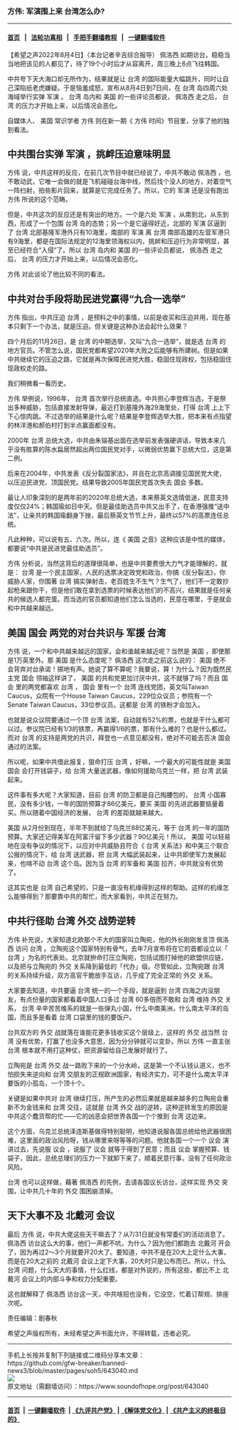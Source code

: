 ### 方伟: 军演围上来 台湾怎么办?
------------------------

#### [首页](https://github.com/gfw-breaker/banned-news3/blob/master/README.md) &nbsp;&nbsp;|&nbsp;&nbsp; [法轮功真相](https://github.com/begood0513/basic/blob/master/README.md)  &nbsp;&nbsp;|&nbsp;&nbsp; [手把手翻墙教程](https://github.com/gfw-breaker/guides/wiki)  &nbsp;&nbsp;|&nbsp;&nbsp; [一键翻墙软件](https://github.com/gfw-breaker/nogfw/blob/master/README.md)  



<div><div class="Content__Wrapper sc-1bvya0-0 grZQxZ">
 <p class="meta-top">
  <span class="meta">
   【希望之声2022年8月4日】（本台记者辛吉综合报导）
  </span>
  <ok href="/term/2877">
   佩洛西
  </ok>
  如期访台，稳稳当当地把该见的人都见了，待了19个小时后才从容离开，周三晚上6点飞往韩国。
 </p>
 <p>
  中共夸下天大海口却无所作为，结果就是让
  <ok href="/term/1821">
   台湾
  </ok>
  的国际能量大幅跳升，同时让自己深陷纸老虎嫌疑。于是恼羞成怒，宣布从8月4日到7日间，在
  <ok href="/term/1821">
   台湾
  </ok>
  岛四周六处海域举行实弹
  <ok href="/term/11645">
   军演
  </ok>
  。
  <ok href="/term/1821">
   台湾
  </ok>
  岛内和
  <ok href="/term/1045">
   美国
  </ok>
  的一些评论员都说，
  <ok href="/term/2877">
   佩洛西
  </ok>
  走之后，
  <ok href="/term/1821">
   台湾
  </ok>
  的压力才开始上来，以后情况会恶化。
 </p>
 <p>
  自媒体人、
  <ok href="/term/1045">
   美国
  </ok>
  常识学者
  <ok href="/term/13885">
   方伟
  </ok>
  则在新一期《
  <ok href="/term/13885">
   方伟
  </ok>
  时间》节目里，分享了他的独到看法。
 </p>
 <h2>
  中共围台实弹
  <ok href="/term/11645">
   军演
  </ok>
  ，挑衅压迫意味明显
 </h2>
 <p>
  <ok href="/term/13885">
   方伟
  </ok>
  说，中共这样的反应，在前几次节目中就已经说了，中共不敢动
  <ok href="/term/2877">
   佩洛西
  </ok>
  ，也不敢动武，它唯一会做的就是飞机碰碰台海中线，然后找个没人的地方，对着空气一阵扫射，拍些影片回来，就算是它完成任务了。所以，它的
  <ok href="/term/11645">
   军演
  </ok>
  还是没有跑出
  <ok href="/term/13885">
   方伟
  </ok>
  所说的这个范畴。
 </p>
 <p>
  但是，中共这次的反应还是有突出的地方。一个是六处
  <ok href="/term/11645">
   军演
  </ok>
  ，从南到北，从东到西，形成了一个包围
  <ok href="/term/1821">
   台湾
  </ok>
  岛的态势；另一个是它逼得好近，北部的
  <ok href="/term/11645">
   军演
  </ok>
  区逼到了
  <ok href="/term/1821">
   台湾
  </ok>
  北部基隆军港外只有10海里，南部的
  <ok href="/term/11645">
   军演
  </ok>
  离
  <ok href="/term/1821">
   台湾
  </ok>
  南部高雄的左营军港只有9海里，都是在国际法规定的12海里领海权以内，挑衅和压迫行为非常明显，甚至已经符合“入侵”了。所以
  <ok href="/term/1821">
   台湾
  </ok>
  岛内和
  <ok href="/term/1045">
   美国
  </ok>
  的一些评论员都说，
  <ok href="/term/2877">
   佩洛西
  </ok>
  走之后，
  <ok href="/term/1821">
   台湾
  </ok>
  的压力才开始上来，以后情况会恶化。
 </p>
 <p>
  <ok href="/term/13885">
   方伟
  </ok>
  对此谈论了他比较不同的看法。
 </p>
 <h2>
  中共对台手段将助民进党赢得“九合一选举”
 </h2>
 <p>
  <ok href="/term/13885">
   方伟
  </ok>
  指出，中共压迫
  <ok href="/term/1821">
   台湾
  </ok>
  ，是预料之中的事情，以前是收买和压迫并用，现在基本只剩下一个办法，就是压迫。但关键是这种办法会起什么效果？
 </p>
 <p>
  四个月后的11月26日，是
  <ok href="/term/1821">
   台湾
  </ok>
  的中期选举，又叫“九合一选举”，就是选
  <ok href="/term/1821">
   台湾
  </ok>
  的地方官员。不管怎么说，国民党都希望2020年大败之后能够有所建树。但是如果中共继续它的压迫之路，它就是再次保障民进党大胜，稳固住现政权，包括稳固住现政权走的路。
 </p>
 <p>
  我们稍微看一看历史。
 </p>
 <p>
  <ok href="/term/13885">
   方伟
  </ok>
  举例说，1996年，
  <ok href="/term/1821">
   台湾
  </ok>
  首次举行总统直选。中共担心李登辉当选，于是祭出多种威胁，包括直接发射导弹，最近打到基隆外海29海里处，打得
  <ok href="/term/1821">
   台湾
  </ok>
  上上下下心惊肉跳。不过选举的结果是什么呢？结果是李登辉选举大胜，把本来有点指望的林洋港和郝伯村打到半点赢面都没有。
 </p>
 <p>
  2000年
  <ok href="/term/1821">
   台湾
  </ok>
  总统大选，中共由朱镕基出面在选举前发表强硬讲话，导致本来几乎没有胜算的陈水扁居然超出两位国民党对手，以微弱优势赢下总统大位，这是第二例。
 </p>
 <p>
  后来在2004年，中共发表《反分裂国家法》，并且在北京高调接见国民党大佬，以压迫民进党、顶国民党。结果导致2005年国民党首次失去
  <ok href="/term/2784">
   国会
  </ok>
  多数。
 </p>
 <p>
  最让人印象深刻的是两年前的2020年总统大选，本来蔡英文选情低迷，民意支持度仅仅24%；韩国瑜如日中天。但是最佳助选员中共又出手了，在香港强推“送中法”，让亲共的韩国瑜翻身下挫，最后蔡英文节节上升，最终以57%的高票连任总统。
 </p>
 <p>
  凡此种种，可以说有五、六次。所以，连《
  <ok href="/term/1045">
   美国
  </ok>
  之音》这种应该是中性的媒体，都要说“中共是民进党最佳助选员”。
 </p>
 <p>
  <ok href="/term/13885">
   方伟
  </ok>
  分析说，当然这背后的道理很简单，也是中共要费很大力气才能理解的，就是：
  <ok href="/term/1821">
   台湾
  </ok>
  是一个民主国家，人民的选票决定政党和政治，你搞《反分裂法》，你威胁人家，你围著
  <ok href="/term/1821">
   台湾
  </ok>
  搞实弹射击，老百姓生不生气？生气了，他们不一定敢抄起枪来跟你干，但是他们敢在拿到选票的时候表达他们的不高兴，结果就是任何亲共的候选人都完蛋。而当选的官员都知道他们怎么当选的，民意在哪里，于是就会和中共越来越远。
 </p>
 <h2>
  <ok href="/term/1045">
   美国
  </ok>
  <ok href="/term/2784">
   国会
  </ok>
  两党的对台共识与
  <ok href="/term/686014">
   军援
  </ok>
  <ok href="/term/1821">
   台湾
  </ok>
 </h2>
 <p>
  <ok href="/term/13885">
   方伟
  </ok>
  说，一个和中共越来越远的国家，会和谁越来越近呢？当然是
  <ok href="/term/1045">
   美国
  </ok>
  ，即使那是1万英里外。那
  <ok href="/term/1045">
   美国
  </ok>
  是什么态度呢？
  <ok href="/term/2877">
   佩洛西
  </ok>
  这次走之前这么说的：
  <ok href="/term/1045">
   美国
  </ok>
  绝不会背弃对台承诺！掷地有声。她说了算不算呢？我要说，算！为什么？因为既然民主党
  <ok href="/term/2784">
   国会
  </ok>
  领袖这样讲了，
  <ok href="/term/1045">
   美国
  </ok>
  的共和党更加讨厌中共，这不就够了吗？而且
  <ok href="/term/2784">
   国会
  </ok>
  里的两党都喜欢
  <ok href="/term/1821">
   台湾
  </ok>
  ，
  <ok href="/term/2784">
   国会
  </ok>
  里有一个
  <ok href="/term/1821">
   台湾
  </ok>
  连线党团，英文叫Taiwan Caucus，众院有一个House Taiwan Caucus，229位众议员；参院有一个Senate Taiwan Caucus，33位参议员。这都是
  <ok href="/term/1821">
   台湾
  </ok>
  的铁粉才会加入。
 </p>
 <p>
  也就是说众议院要通过一个顶
  <ok href="/term/1821">
   台湾
  </ok>
  法案，自动就有52%的票，也就是干什么都可以过。参议院已经有1/3的铁票，再赢得1/6的票，那有什么难的？也是什么都过。而对
  <ok href="/term/1821">
   台湾
  </ok>
  的支持是两党的共识，拜登也一点意见都没有，绝对不可能去否决
  <ok href="/term/2784">
   国会
  </ok>
  通过的法案。
 </p>
 <p>
  所以呢，如果中共借此报复，狠命打压
  <ok href="/term/1821">
   台湾
  </ok>
  ，好嘛，一个最大的可能性就是
  <ok href="/term/1045">
   美国
  </ok>
  <ok href="/term/2784">
   国会
  </ok>
  会打开钱袋子，给
  <ok href="/term/1821">
   台湾
  </ok>
  大量送武器，像如何援助乌克兰一样，把
  <ok href="/term/1821">
   台湾
  </ok>
  武装起来。
 </p>
 <p>
  这件事有多大呢？大家知道，目前
  <ok href="/term/1821">
   台湾
  </ok>
  的防卫都是自己掏腰包的，
  <ok href="/term/1821">
   台湾
  </ok>
  小国寡民，没有多少钱，一年的国防预算才86亿美元，要买
  <ok href="/term/1045">
   美国
  </ok>
  的先进武器要掂量着买。所以随着中国经济的发展，
  <ok href="/term/1821">
   台湾
  </ok>
  的差距就越来越大。
 </p>
 <p>
  <ok href="/term/1045">
   美国
  </ok>
  从2月份到现在，半年不到就给了乌克兰88亿美元，等于
  <ok href="/term/1821">
   台湾
  </ok>
  的一年的国防预算。大家还记得美军在阿富汗留下多少武器？90亿美元！所以，
  <ok href="/term/1045">
   美国
  </ok>
  可以轻易地在没有争议的情况下，以应对中共威胁且符合《
  <ok href="/term/1821">
   台湾
  </ok>
  关系法》和中美三个联合公报的情况下，给
  <ok href="/term/1821">
   台湾
  </ok>
  送武器，把
  <ok href="/term/1821">
   台湾
  </ok>
  大幅武装起来，让中共即使军力发展起来，也啃不动
  <ok href="/term/1821">
   台湾
  </ok>
  这个岛。因为当
  <ok href="/term/1821">
   台湾
  </ok>
  的军备和
  <ok href="/term/1045">
   美国
  </ok>
  拉齐，中共就没有优势了。
 </p>
 <p>
  这其实也是
  <ok href="/term/1821">
   台湾
  </ok>
  自己希望的，只是一直没有机缘得到这样的帮助。这样的机缘怎么能够得到？那要靠中共的帮忙，而大家看到，中共正在努力。
 </p>
 <h2>
  中共行径助
  <ok href="/term/1821">
   台湾
  </ok>
  <ok href="/term/7814">
   外交
  </ok>
  战势逆转
 </h2>
 <p>
  <ok href="/term/13885">
   方伟
  </ok>
  补充说，大家知道北欧那个不大的国家叫立陶宛，他的外长刚刚发言顶
  <ok href="/term/2877">
   佩洛西
  </ok>
  访问
  <ok href="/term/1821">
   台湾
  </ok>
  。立陶宛这个国家特别有骨气，去年7月宣布将在它的首都设立以「
  <ok href="/term/1821">
   台湾
  </ok>
  」为名的代表处。北京就拚命打压立陶宛，包括试图打掉他的欧盟供应链，以及把与立陶宛的
  <ok href="/term/7814">
   外交
  </ok>
  关系降到最低的「代办」级。尽管如此，立陶宛跟
  <ok href="/term/1821">
   台湾
  </ok>
  的关系持续升级，双方高官干脆放手互访，几乎成了完全正常的
  <ok href="/term/7814">
   外交
  </ok>
  关系。
 </p>
 <p>
  大家要去知道，中共要逼
  <ok href="/term/1821">
   台湾
  </ok>
  统一的一个手段，就是逼到
  <ok href="/term/1821">
   台湾
  </ok>
  四海之内没朋友，有点份量的国家都看着中国人口多过
  <ok href="/term/1821">
   台湾
  </ok>
  60多倍而不敢和
  <ok href="/term/1821">
   台湾
  </ok>
  维持
  <ok href="/term/7814">
   外交
  </ok>
  关系，
  <ok href="/term/1821">
   台湾
  </ok>
  辛辛苦苦维系的就是一些弹丸小国，什么中南美洲，什么南太平洋的岛国，而且多是看着
  <ok href="/term/1821">
   台湾
  </ok>
  口袋里的钱的要饭户。
 </p>
 <p>
  台共双方的
  <ok href="/term/7814">
   外交
  </ok>
  战就落在谁能花更多钱收买这个层级上，这样的
  <ok href="/term/7814">
   外交
  </ok>
  战当然
  <ok href="/term/1821">
   台湾
  </ok>
  没有优势，打赢了也没多大意思，因为分分钟就可以变卦。所以
  <ok href="/term/13885">
   方伟
  </ok>
  一直主张
  <ok href="/term/1821">
   台湾
  </ok>
  根本就不用打这种仗，把资源留给自己发展好就行了。
 </p>
 <p>
  立陶宛是
  <ok href="/term/1821">
   台湾
  </ok>
  <ok href="/term/7814">
   外交
  </ok>
  战一路败下来的一个分水岭，这是第一个不认钱认道义，也不怕损失来逆向和
  <ok href="/term/1821">
   台湾
  </ok>
  交朋友的正规欧洲国家，有经济实力，可不是什么南太平洋要饭的小孤岛，一个顶十个。
 </p>
 <p>
  关键是如果中共对
  <ok href="/term/1821">
   台湾
  </ok>
  继续打压，所产生的必然后果就是越来越多的立陶宛会重新不为金钱来和
  <ok href="/term/1821">
   台湾
  </ok>
  交往，这就是
  <ok href="/term/1821">
   台湾
  </ok>
  <ok href="/term/7814">
   外交
  </ok>
  战的逆转，这种逆转发生的原因是中共这个蠢货帮的忙——它的凶恶会把世界各国一个个推到
  <ok href="/term/1821">
   台湾
  </ok>
  这边来。
 </p>
 <p>
  这个方面，乌克兰总统泽连斯基做得特别聪明，他知道说服各国总统给他武器很困难，这里面的政治风险呀，钱从哪里来呀等等的问题。他就各国一个一个
  <ok href="/term/20324">
   议会
  </ok>
  演讲过去，先说服
  <ok href="/term/20324">
   议会
  </ok>
  ，说服了
  <ok href="/term/20324">
   议会
  </ok>
  就等于得到了民意；而且
  <ok href="/term/20324">
   议会
  </ok>
  掌握预算、钱袋子，因此，总统总理们的压力一下就卸下来了，顺着民意行事，没有了任何政治风险。
 </p>
 <p>
  <ok href="/term/1821">
   台湾
  </ok>
  也可以这样做，藉著
  <ok href="/term/2877">
   佩洛西
  </ok>
  的先例，去请各国议长访台，这样实现
  <ok href="/term/7814">
   外交
  </ok>
  突围，让中共几十年的
  <ok href="/term/7814">
   外交
  </ok>
  围困崩溃掉。
 </p>
 <h2>
  天下大事不及
  <ok href="/term/1066">
   北戴河
  </ok>
  会议
 </h2>
 <p>
  最后
  <ok href="/term/13885">
   方伟
  </ok>
  说，中共大佬这些天干嘛去了？从7/31日就没有常委们的活动消息了。
  <ok href="/term/2877">
   佩洛西
  </ok>
  访台这么大的事，他们一声都不吭，为什么？因为他们都跑去
  <ok href="/term/1066">
   北戴河
  </ok>
  开会了，因为再过2～3个月就要开20大了。要知道，中共不是在20大上定什么大事，而是在20大之前的
  <ok href="/term/1066">
   北戴河
  </ok>
  会议上定下大事，20大时只是公布而已。所以，什么
  <ok href="/term/1821">
   台湾
  </ok>
  问题，什么天大的事情，什么红线，都是对外说的，所有这些，都比不上
  <ok href="/term/1066">
   北戴河
  </ok>
  会议上的内部斗争和权力分配重要。
 </p>
 <p>
  这也就解释了
  <ok href="/term/2877">
   佩洛西
  </ok>
  访台这一天，中共啥招也没有，它没空，忙着订帮规、排座次呢。
 </p>
 <p class="meta-btm">
  责任编辑：剧春秋
 </p>
 <p class="meta-btm">
  希望之声版权所有，未经希望之声书面允许，不得转载，违者必究。
 </p>
</div>
</div>
<hr/>
手机上长按并复制下列链接或二维码分享本文章：<br/>
https://github.com/gfw-breaker/banned-news3/blob/master/pages/soh5/643040.md <br/>
<a href='https://github.com/gfw-breaker/banned-news3/blob/master/pages/soh5/643040.md'><img src='https://github.com/gfw-breaker/banned-news3/blob/master/pages/soh5/643040.md.png'/></a> <br/>
原文地址（需翻墙访问）：https://www.soundofhope.org/post/643040


------------------------
#### [首页](https://github.com/gfw-breaker/banned-news3/blob/master/README.md) &nbsp;|&nbsp; [一键翻墙软件](https://github.com/gfw-breaker/nogfw/blob/master/README.md) &nbsp;| [《九评共产党》](https://github.com/gfw-breaker/9ping.md/blob/master/README.md#九评之一评共产党是什么) | [《解体党文化》](https://github.com/gfw-breaker/jtdwh.md/blob/master/README.md) | [《共产主义的终极目的》](https://github.com/gfw-breaker/gczydzjmd.md/blob/master/README.md)


<img src='http://gfw-breaker.win/banned-news3/pages/soh5/643040.md' width='0px' height='0px'/>